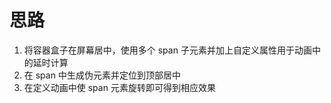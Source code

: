 # 思路

1. 将容器盒子在屏幕居中，使用多个 span 子元素并加上自定义属性用于动画中的延时计算
2. 在 span 中生成伪元素并定位到顶部居中
3. 在定义动画中使 span 元素旋转即可得到相应效果
